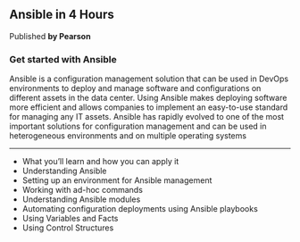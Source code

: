 ## Ansible in 4 Hours
Published **by Pearson**

### Get started with Ansible

Ansible is a configuration management solution that can be used in DevOps environments to deploy and manage software and configurations on different assets in the data center. Using Ansible makes deploying software more efficient and allows companies to implement an easy-to-use standard for managing any IT assets. Ansible has rapidly evolved to one of the most important solutions for configuration management and can be used in heterogeneous environments and on multiple operating systems

---

- What you’ll learn and how you can apply it
- Understanding Ansible
- Setting up an environment for Ansible management
- Working with ad-hoc commands
- Understanding Ansible modules
- Automating configuration deployments using Ansible playbooks
- Using Variables and Facts
- Using Control Structures

